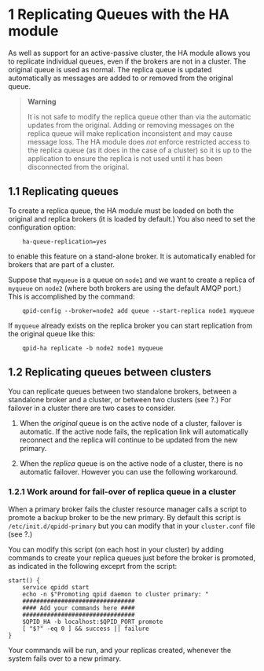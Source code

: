 # <span class="header-section-number">1</span> Replicating Queues with the HA module

As well as support for an active-passive cluster, the HA module allows
you to replicate individual queues, even if the brokers are not in a
cluster. The original queue is used as normal. The replica queue is
updated automatically as messages are added to or removed from the
original queue.

> **Warning**
>
> It is not safe to modify the replica queue other than via the
> automatic updates from the original. Adding or removing messages on
> the replica queue will make replication inconsistent and may cause
> message loss. The HA module does *not* enforce restricted access to
> the replica queue (as it does in the case of a cluster) so it is up to
> the application to ensure the replica is not used until it has been
> disconnected from the original.

## <span class="header-section-number">1.1</span> Replicating queues

To create a replica queue, the HA module must be loaded on both the
original and replica brokers (it is loaded by default.) You also need to
set the configuration option:

        ha-queue-replication=yes
          

to enable this feature on a stand-alone broker. It is automatically
enabled for brokers that are part of a cluster.

Suppose that `myqueue` is a queue on `node1` and we want to create a
replica of `myqueue` on `node2` (where both brokers are using the
default AMQP port.) This is accomplished by the command:

        qpid-config --broker=node2 add queue --start-replica node1 myqueue
          

If `myqueue` already exists on the replica broker you can start
replication from the original queue like this:

        qpid-ha replicate -b node2 node1 myqueue
          

## <span class="header-section-number">1.2</span> Replicating queues between clusters

You can replicate queues between two standalone brokers, between a
standalone broker and a cluster, or between two clusters (see ?.) For
failover in a cluster there are two cases to consider.

1.  When the *original* queue is on the active node of a cluster,
    failover is automatic. If the active node fails, the replication
    link will automatically reconnect and the replica will continue to
    be updated from the new primary.

2.  When the *replica* queue is on the active node of a cluster, there
    is no automatic failover. However you can use the following
    workaround.

### <span class="header-section-number">1.2.1</span> Work around for fail-over of replica queue in a cluster

When a primary broker fails the cluster resource manager calls a script
to promote a backup broker to be the new primary. By default this script
is `/etc/init.d/qpidd-primary` but you can modify that in your
`cluster.conf` file (see ?.)

You can modify this script (on each host in your cluster) by adding
commands to create your replica queues just before the broker is
promoted, as indicated in the following exceprt from the script:

    start() {
        service qpidd start
        echo -n $"Promoting qpid daemon to cluster primary: "
        ################################
        #### Add your commands here ####
        ################################
        $QPID_HA -b localhost:$QPID_PORT promote
        [ "$?" -eq 0 ] && success || failure
    }
        

Your commands will be run, and your replicas created, whenever the
system fails over to a new primary.
